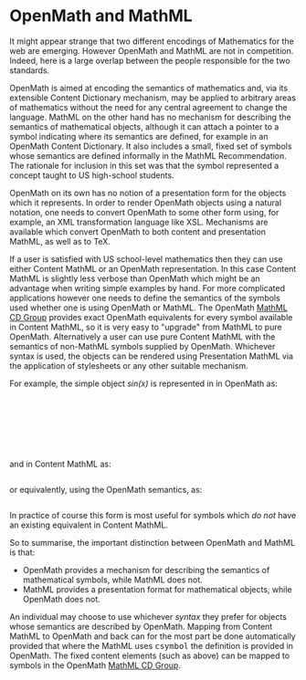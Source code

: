 # OpenMath and MathML

It might appear strange that two different encodings of Mathematics for the web are emerging. However OpenMath and MathML are not in competition. Indeed, here is a large overlap between the people responsible for the two standards.

OpenMath is aimed at encoding the semantics of mathematics and, via its extensible Content Dictionary mechanism, may be applied to arbitrary areas of mathematics without the need for any central agreement to change the language. MathML on the other hand has no mechanism for describing the semantics of mathematical objects, although it can attach a pointer to a symbol indicating where its semantics are defined, for example in an OpenMath Content Dictionary. It also includes a small, fixed set of symbols whose semantics are defined informally in the MathML Recommendation. The rationale for inclusion in this set was that the symbol represented a concept taught to US high-school students.

OpenMath on its own has no notion of a presentation form for the objects which it represents. In order to render OpenMath objects using a natural notation, one needs to convert OpenMath to some other form using, for example, an XML transformation language like XSL. Mechanisms are available which convert OpenMath to both content and presentation MathML, as well as to TeX.

If a user is satisfied with US school-level mathematics then they can use either Content MathML or an OpenMath representation. In this case Content MathML is slightly less verbose than OpenMath which might be an advantage when writing simple examples by hand. For more complicated applications however one needs to define the semantics of the symbols used whether one is using OpenMath or MathML. The OpenMath [MathML CD Group](../cdgroups/mathml.html) provides exact OpenMath equivalents for every symbol available in Content MathML, so it is very easy to "upgrade" from MathML to pure OpenMath. Alternatively a user can use pure Content MathML with the semantics of non-MathML symbols supplied by OpenMath. Whichever syntax is used, the objects can be rendered using Presentation MathML via the application of stylesheets or any other suitable mechanism.

For example, the simple object _sin(x)_ is represented in in OpenMath as:

<pre><OMOBJ>
  <OMA>
    <OMS name="sin" cd="transc1"/>
    <OMV name="x"/>
  </OMA>
</OMOBJ>
</pre>

and in Content MathML as:

<pre><math>
  <apply>
    <sin/>
    <ci>x</ci>
  </apply>
</math>
</pre>

or equivalently, using the OpenMath semantics, as:

<pre><math>
  <apply>
    <csymbol definitionURL="http://www.openmath.org/cd/transc1.ocd" encoding="OpenMath">
      sin
    </csymbol>
    <ci>x</ci>
  </apply>
</math>
</pre>

In practice of course this form is most useful for symbols which _do not_ have an existing equivalent in Content MathML.

So to summarise, the important distinction between OpenMath and MathML is that:

*   OpenMath provides a mechanism for describing the semantics of mathematical symbols, while MathML does not.
*   MathML provides a presentation format for mathematical objects, while OpenMath does not.

An individual may choose to use whichever _syntax_ they prefer for objects whose semantics are described by OpenMath. Mapping from Content MathML to OpenMath and back can for the most part be done automatically provided that where the MathML uses <tt>csymbol</tt> the definition is provided in OpenMath. The fixed content elements (such as <tt><sin/></tt> above) can be mapped to symbols in the OpenMath [MathML CD Group](../cdgroups/mathml.html).
